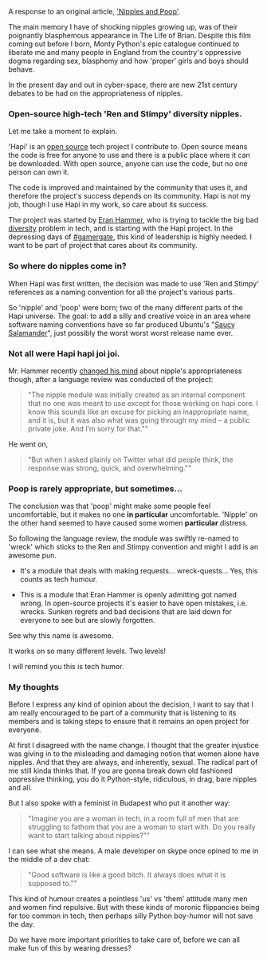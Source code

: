 A response to an original article, ['Nipples and Poop'](http://hueniverse.com/2014/08/18/nipples-and-poop/).

The main memory I have of shocking nipples growing up, was of their poignantly blasphemous appearance in The Life of Brian. Despite this film coming out before I born, Monty Python's epic catalogue continued to liberate me and many people in England from the country's oppressive dogma regarding sex, blasphemy and how 'proper' girls and boys should behave.

In the present day and out in cyber-space, there are new 21st century debates to be had on the appropriateness of nipples.

### Open-source high-tech 'Ren and Stimpy' diversity nipples.

Let me take a moment to explain.

'Hapi' is an [open source](http://github.com/hapijs/hapi) tech project I contribute to. Open source means the code is free for anyone to use and there is a public place where it can be downloaded.  With open source, anyone can use the code, but no one person can own it.

The code is improved and maintained by the community that uses it, and therefore the project's success depends on its community. Hapi is not my job, though I use Hapi in my work, so care about its success.

The project was started by [Eran Hammer](), who is trying to tackle the big bad [diversity](http://hueniverse.com/2013/07/10/diversity-2/) problem in tech, and is starting with the Hapi project. In the depressing days of [#gamergate](http://www.theguardian.com/technology/2014/sep/03/gamergate-corruption-games-anita-sarkeesian-zoe-quinn), this kind of leadership is highly needed. I want to be part of project that cares about its community.

### So where do nipples come in?

When Hapi was first written, the decision was made to use 'Ren and Stimpy' references as a naming convention for all the project's various parts.

So 'nipple' and 'poop' were born; two of the many different parts of the Hapi universe. The goal: to add a silly and creative voice in an area where software naming conventions have so far produced Ubuntu's "[Saucy Salamander](https://wiki.ubuntu.com/DevelopmentCodeNames)", just possibly the worst worst worst release name ever.

### Not all were Hapi hapi joi joi.

Mr. Hammer recently [changed his mind](http://hueniverse.com/2014/08/18/nipples-and-poop/) about nipple's appropriateness though, after a language review was conducted of the project:

>"The nipple module was initially created as an internal component that no one was meant to use except for those working on hapi core. I know this sounds like an excuse for picking an inappropriate name, and it is, but it was also what was going through my mind – a public private joke. And I’m sorry for that.""

He went on,

>"But when I asked plainly on Twitter what did people think, the response was strong, quick, and overwhelming.""

### Poop is rarely appropriate, but sometimes...

The conclusion was that 'poop' might make some people feel uncomfortable, but it makes no one **in particular** uncomfortable. 'Nipple' on the other hand seemed to have caused some women **particular** distress.

So following the language review, the module was swiftly re-named to 'wreck' which sticks to the Ren and Stimpy convention and might I add is an awesome pun.

- It's a module that deals with making requests... wreck-quests... Yes, this counts as tech humour.

- This is a module that Eran Hammer is openly admitting got named wrong. In open-source projects it's easier to have open mistakes, i.e. wrecks. Sunken regrets and bad decisions that are laid down for everyone to see but are slowly forgotten.

See why this name is awesome.

It works on so many different levels. Two levels!

I will remind you this is tech humor.

### My thoughts

Before I express any kind of opinion about the decision, I want to say that I am really encouraged to be part of a community that is listening to its members and is taking steps to ensure that it remains an open project for everyone.

At first I disagreed with the name change. I thought that the greater injustice was giving in to the misleading and damaging notion that women alone have nipples. And that they are always, and inherently, sexual. The radical part of me still kinda thinks that. If you are gonna break down old fashioned oppressive thinking, you do it Python-style, ridiculous, in drag, bare nipples and all.

But I also spoke with a feminist in Budapest who put it another way:

>"Imagine you are a woman in tech, in a room full of men that are struggling to fathom that you are a woman to start with. Do you really want to start talking about nipples?""

I can see what she means. A male developer on skype once opined to me in the middle of a dev chat:

>"Good software is like a good bitch. It always does what it is supposed to.""

This kind of humour creates a pointless 'us' vs 'them' attitude many men and women find repulsive. But with these kinds of moronic flippancies being far too common in tech, then perhaps silly Python boy-humor will not save the day.

Do we have more important priorities to take care of, before we can all make fun of this by wearing dresses?

